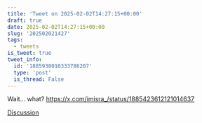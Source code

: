```yaml
---
title: 'Tweet on 2025-02-02T14:27:15+00:00'
draft: true
date: 2025-02-02T14:27:15+00:00
slug: '202502021427'
tags:
  - tweets
is_tweet: true
tweet_info:
  id: '1885938010333786207'
  type: 'post'
  is_thread: False
---
```




Wait… what? <https://x.com/imisra_/status/1885423612121014637>

[Discussion](https://x.com/sytelus/status/1885938010333786207)
